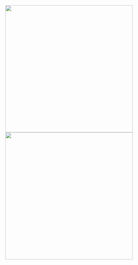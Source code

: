   <img  align="center" width="400px" src="https://github-readme-stats.vercel.app/api?username=zedrex&show_icons=true&theme=dracula" />
  <img  align="center" width="400px" src="https://github-readme-stats.vercel.app/api/top-langs/?username=zedrex&theme=dracula&langs_count=3" />

